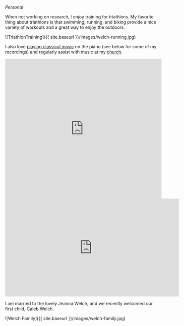 *Personal*
<p>When not working on research, I enjoy training for triathlons. My favorite thing about triathlons is that swimming, running, and biking provide a nice variety of workouts and a great way to enjoy the outdoors.</p>

![TriathlonTraining]({{ site.baseurl }}/images/welch-running.jpg)
  
 <p>I also love <a href="https://www.youtube.com/watch?v=j0CWYISXO8k">playing classical music</a> on the piano (see below for some of my recordings) and regularly assist with music at my <a href="https://knoxannarbor.org/">church</a>.</p>

<iframe width="100%" height="450" scrolling="no" frameborder="no" allow="autoplay" src="https://w.soundcloud.com/player/?url=https%3A//api.soundcloud.com/users/375516440&color=%23ff5500&auto_play=false&hide_related=false&show_comments=true&show_user=true&show_reposts=false&show_teaser=true"></iframe>

<iframe width="560" height="315" src="https://www.youtube.com/embed/3r4Dq_HBws8" frameborder="0" allow="accelerometer; autoplay; encrypted-media; gyroscope; picture-in-picture" allowfullscreen></iframe>

<p>I am married to the lovely Jeanna Welch, and we recently welcomed our first child, Caleb Welch.</p>
![Welch Family]({{ site.baseurl }}/images/welch-family.jpg)
